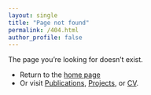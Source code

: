 ```yaml
---
layout: single
title: "Page not found"
permalink: /404.html
author_profile: false
---
```


The page you’re looking for doesn’t exist.

- Return to the <a href="/">home page</a>
- Or visit <a href="/publications/">Publications</a>, <a href="/projects/">Projects</a>, or <a href="/cv/">CV</a>.
